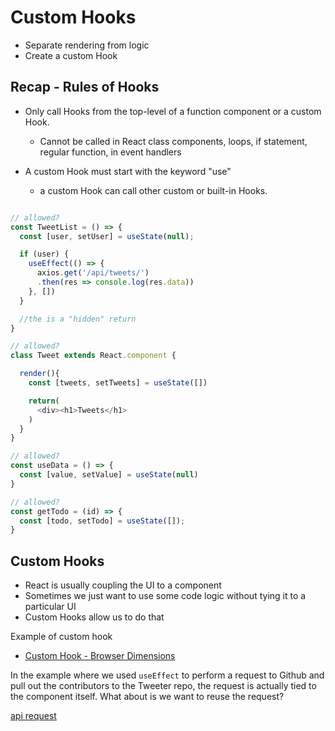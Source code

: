 # Custom Hooks

- Separate rendering from logic
- Create a custom Hook

## Recap - Rules of Hooks

- Only call Hooks from the top-level of a function component or a custom Hook.

  - Cannot be called in React class components, loops, if statement, regular function, in event handlers

- A custom Hook must start with the keyword "use"

  - a custom Hook can call other custom or built-in Hooks.

```js

// allowed?
const TweetList = () => {
  const [user, setUser] = useState(null);

  if (user) {
    useEffect(() => {
      axios.get('/api/tweets/')
      .then(res => console.log(res.data))
    }, [])
  }

  //the is a "hidden" return
}

// allowed?
class Tweet extends React.component {

  render(){
    const [tweets, setTweets] = useState([])

    return(
      <div><h1>Tweets</h1>
    )
  }
}

// allowed?
const useData = () => {
  const [value, setValue] = useState(null)
}

// allowed?
const getTodo = (id) => {
  const [todo, setTodo] = useState([]);
}

```

## Custom Hooks

- React is usually coupling the UI to a component
- Sometimes we just want to use some code logic without tying it to a particular UI
- Custom Hooks allow us to do that

Example of custom hook

- [Custom Hook - Browser Dimensions](https://codesandbox.io/s/custom-hooks-exercise-browser-dimensions-j80xw)

In the example where we used `useEffect` to perform a request to Github and pull out the contributors to the Tweeter repo, the request is actually tied to the component itself. What about is we want to reuse the request?

[api request](https://codesandbox.io/s/api-request-customhook-exercise-pnje8)
